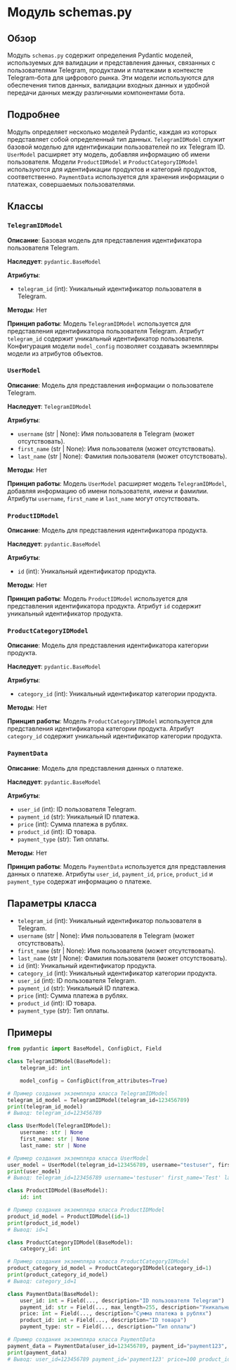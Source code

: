 # Модуль schemas.py

## Обзор

Модуль `schemas.py` содержит определения Pydantic моделей, используемых для валидации и представления данных, связанных с пользователями Telegram, продуктами и платежами в контексте Telegram-бота для цифрового рынка. Эти модели используются для обеспечения типов данных, валидации входных данных и удобной передачи данных между различными компонентами бота.

## Подробнее

Модуль определяет несколько моделей Pydantic, каждая из которых представляет собой определенный тип данных. `TelegramIDModel` служит базовой моделью для идентификации пользователей по их Telegram ID. `UserModel` расширяет эту модель, добавляя информацию об имени пользователя. Модели `ProductIDModel` и `ProductCategoryIDModel` используются для идентификации продуктов и категорий продуктов, соответственно. `PaymentData` используется для хранения информации о платежах, совершаемых пользователями.

## Классы

### `TelegramIDModel`

**Описание**: Базовая модель для представления идентификатора пользователя Telegram.

**Наследует**: `pydantic.BaseModel`

**Атрибуты**:
- `telegram_id` (int): Уникальный идентификатор пользователя в Telegram.

**Методы**: Нет

**Принцип работы**:
Модель `TelegramIDModel` используется для представления идентификатора пользователя Telegram. Атрибут `telegram_id` содержит уникальный идентификатор пользователя. Конфигурация модели `model_config` позволяет создавать экземпляры модели из атрибутов объектов.

### `UserModel`

**Описание**: Модель для представления информации о пользователе Telegram.

**Наследует**: `TelegramIDModel`

**Атрибуты**:
- `username` (str | None): Имя пользователя в Telegram (может отсутствовать).
- `first_name` (str | None): Имя пользователя (может отсутствовать).
- `last_name` (str | None): Фамилия пользователя (может отсутствовать).

**Методы**: Нет

**Принцип работы**:
Модель `UserModel` расширяет модель `TelegramIDModel`, добавляя информацию об имени пользователя, имени и фамилии. Атрибуты `username`, `first_name` и `last_name` могут отсутствовать.

### `ProductIDModel`

**Описание**: Модель для представления идентификатора продукта.

**Наследует**: `pydantic.BaseModel`

**Атрибуты**:
- `id` (int): Уникальный идентификатор продукта.

**Методы**: Нет

**Принцип работы**:
Модель `ProductIDModel` используется для представления идентификатора продукта. Атрибут `id` содержит уникальный идентификатор продукта.

### `ProductCategoryIDModel`

**Описание**: Модель для представления идентификатора категории продукта.

**Наследует**: `pydantic.BaseModel`

**Атрибуты**:
- `category_id` (int): Уникальный идентификатор категории продукта.

**Методы**: Нет

**Принцип работы**:
Модель `ProductCategoryIDModel` используется для представления идентификатора категории продукта. Атрибут `category_id` содержит уникальный идентификатор категории продукта.

### `PaymentData`

**Описание**: Модель для представления данных о платеже.

**Наследует**: `pydantic.BaseModel`

**Атрибуты**:
- `user_id` (int): ID пользователя Telegram.
- `payment_id` (str): Уникальный ID платежа.
- `price` (int): Сумма платежа в рублях.
- `product_id` (int): ID товара.
- `payment_type` (str): Тип оплаты.

**Методы**: Нет

**Принцип работы**:
Модель `PaymentData` используется для представления данных о платеже. Атрибуты `user_id`, `payment_id`, `price`, `product_id` и `payment_type` содержат информацию о платеже.

## Параметры класса

- `telegram_id` (int): Уникальный идентификатор пользователя в Telegram.
- `username` (str | None): Имя пользователя в Telegram (может отсутствовать).
- `first_name` (str | None): Имя пользователя (может отсутствовать).
- `last_name` (str | None): Фамилия пользователя (может отсутствовать).
- `id` (int): Уникальный идентификатор продукта.
- `category_id` (int): Уникальный идентификатор категории продукта.
- `user_id` (int): ID пользователя Telegram.
- `payment_id` (str): Уникальный ID платежа.
- `price` (int): Сумма платежа в рублях.
- `product_id` (int): ID товара.
- `payment_type` (str): Тип оплаты.

## Примеры

```python
from pydantic import BaseModel, ConfigDict, Field

class TelegramIDModel(BaseModel):
    telegram_id: int

    model_config = ConfigDict(from_attributes=True)

# Пример создания экземпляра класса TelegramIDModel
telegram_id_model = TelegramIDModel(telegram_id=123456789)
print(telegram_id_model)
# Вывод: telegram_id=123456789

class UserModel(TelegramIDModel):
    username: str | None
    first_name: str | None
    last_name: str | None

# Пример создания экземпляра класса UserModel
user_model = UserModel(telegram_id=123456789, username="testuser", first_name="Test", last_name="User")
print(user_model)
# Вывод: telegram_id=123456789 username='testuser' first_name='Test' last_name='User'

class ProductIDModel(BaseModel):
    id: int

# Пример создания экземпляра класса ProductIDModel
product_id_model = ProductIDModel(id=1)
print(product_id_model)
# Вывод: id=1

class ProductCategoryIDModel(BaseModel):
    category_id: int

# Пример создания экземпляра класса ProductCategoryIDModel
product_category_id_model = ProductCategoryIDModel(category_id=1)
print(product_category_id_model)
# Вывод: category_id=1

class PaymentData(BaseModel):
    user_id: int = Field(..., description="ID пользователя Telegram")
    payment_id: str = Field(..., max_length=255, description="Уникальный ID платежа")
    price: int = Field(..., description="Сумма платежа в рублях")
    product_id: int = Field(..., description="ID товара")
    payment_type: str = Field(..., description="Тип оплаты")

# Пример создания экземпляра класса PaymentData
payment_data = PaymentData(user_id=123456789, payment_id="payment123", price=100, product_id=1, payment_type="card")
print(payment_data)
# Вывод: user_id=123456789 payment_id='payment123' price=100 product_id=1 payment_type='card'